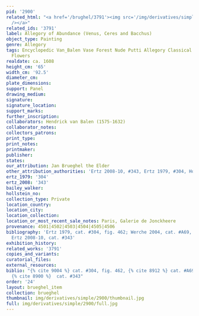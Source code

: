 ```yaml
---
pid: '2900'
related_html: "<a href='/brughel/3791'><img src='/img/derivatives/simple/3791/thumbnail.jpg'
  /></a>"
related_ids: '3791'
label: Allegory of Abundance (Venus, Ceres and Bacchus)
object_type: Painting
genre: Allegory
tags: Encyclopedic Van_Balen Vase Forest Nude Putti Allegory Classical Mythological
  Flowers
realdate: ca. 1608
height_cm: '65'
width_cm: '92.5'
diameter_cm: 
plate_dimensions: 
support: Panel
drawing_medium: 
signature: 
signature_location: 
support_marks: 
further_inscription: 
collaborators: Hendrick van Balen (1575-1632)
collaborator_notes: 
collectors_patrons: 
print_type: 
print_notes: 
printmaker: 
publisher: 
states: 
our_attribution: Jan Brueghel the Elder
other_attribution_authorities: 'Ertz 2008-10, #343, Ertz 1979, #304, Honig database'
ertz_1979: '304'
ertz_2008: '343'
bailey_walker: 
hollstein_no: 
collection_type: Private
location_country: 
location_city: 
location_collection: 
location_or_most_recent_sale_notes: Paris, Galerie de Jonckheere
provenance: 4501|4502|4503|4504|4505|4506
bibliography: 'Ertz 1979, cat. #304, fig. 462; Werche 2004, cat. #A69, pp. 78, 160-61;
  Ertz 2008-10, cat. #343'
exhibition_history: 
related_works: '3791'
copies_and_variants: 
curatorial_files: 
external_resources: 
biblio: "{% cite 9004 %} cat. #304, fig. 462, {% cite 8912 %} cat. #A69, pp. 78, 160-61,
  {% cite 8900 %}  cat. #343"
order: '24'
layout: brueghel_item
collection: brueghel
thumbnail: img/derivatives/simple/2900/thumbnail.jpg
full: img/derivatives/simple/2900/full.jpg
---
```

